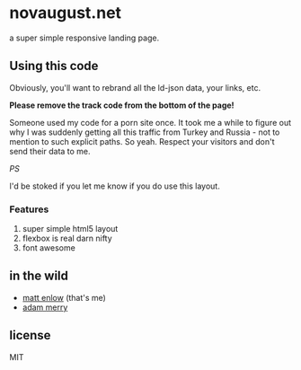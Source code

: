 # novaugust.net

a super simple responsive landing page.

## Using this code

Obviously, you'll want to rebrand all the ld-json data, your links, etc.

**Please remove the track code from the bottom of the page!**

Someone used my code for a porn site once. 
It took me a while to figure out why I was suddenly getting all this traffic from Turkey and Russia - 
not to mention to such explicit paths.
So yeah. Respect your visitors and don't send their data to me.

*PS*

I'd be stoked if you let me know if you do use this layout.

### Features

1. super simple html5 layout
2. flexbox is real darn nifty
3. font awesome

## in the wild

- [matt enlow](https://novaugust.net) (that's me)
- [adam merry](http://www.adammerry.com/)

## license

MIT
